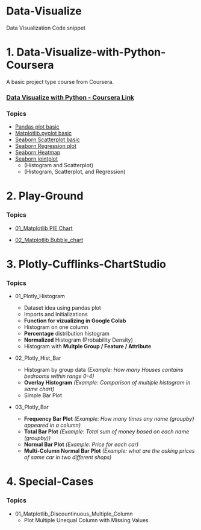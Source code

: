 # Data-Visualize
Data Visualization Code snippet


# 1. Data-Visualize-with-Python-Coursera
A basic project type course from Coursera.

### [Data Visualize with Python - Coursera Link](https://www.coursera.org/projects/data-visualization-with-python)

### Topics

- [Pandas plot basic](https://github.com/AtanuCSE/Data-Visualize/blob/master/Data-Visualize-with-Python-Coursera/01_Pandas_Plot_Basics.ipynb)
- [Matplotlib.pyplot basic](https://github.com/AtanuCSE/Data-Visualize/blob/master/Data-Visualize-with-Python-Coursera/02_Matplot_Basics.ipynb)
- [Seaborn Scatterplot basic](https://github.com/AtanuCSE/Data-Visualize/blob/master/Data-Visualize-with-Python-Coursera/03_ScatterPlot.ipynb)
- [Seaborn Regression plot](https://github.com/AtanuCSE/Data-Visualize/blob/master/Data-Visualize-with-Python-Coursera/03_ScatterPlot.ipynb)
- [Seaborn Heatmap](https://github.com/AtanuCSE/Data-Visualize/blob/master/Data-Visualize-with-Python-Coursera/04_HeatMap.ipynb)
- [Seaborn jointplot](https://github.com/AtanuCSE/Data-Visualize/blob/master/Data-Visualize-with-Python-Coursera/05_JoinPlot.ipynb)
  - (Histogram and Scatterplot)
  - (Histogram, Scatterplot, and Regression)

# 2. Play-Ground

### Topics
- [01_Matplotlib PIE Chart](https://github.com/AtanuCSE/Data-Visualize/blob/master/Play-Ground/01_Matplotlib_PIE_Chart.ipynb)

- [02_Matplotlib Bubble_chart](https://github.com/AtanuCSE/Data-Visualize/blob/master/Play-Ground/02_Matplotlib_Bubble.ipynb)

# 3. Plotly-Cufflinks-ChartStudio

### Topics 
- 01_Plotly_Histogram
  *   Dataset idea using pandas plot
  *   Imports and Initializations
  *   **Function for vizualizing in Google Colab**
  *   Histogram on one column
  *   **Percentage** distribution histogram
  *   **Normalized** Histogram (Probability Density)
  *   Histogram with **Multple Group / Feature / Attribute**

- 02_Plotly_Hist_Bar
  *   Histogram by group data *(Example: How many Houses contains bedrooms within range 0-4)*
  *   **Overlay Histogram** *(Example: Comparison of multiple histogram in same chart)*
  *   Simple Bar Plot

- 03_Plotly_Bar
  *   **Frequency Bar Plot** *(Example: How many times any name (groupby) appeared in a column)*
  *   **Total Bar Plot** *(Example: Total sum of money based on each name (groupby))*
  *   **Normal Bar Plot** *(Example: Price for each car)*
  *   **Multi-Column Normal Bar Plot** *(Example: what are the asking prices of same car in two different shops)*
  
# 4. Special-Cases

### Topics
- 01_Matplotlib_Discountinuous_Multiple_Column
  * Plot Multiple Unequal Column with Missing Values
